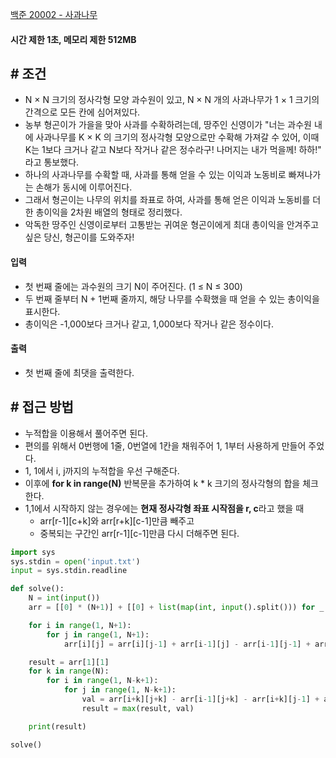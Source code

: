 
[백준 20002 - 사과나무](https://www.acmicpc.net/problem/20002)

#### **시간 제한 1초, 메모리 제한 512MB**

## **# 조건**

- N × N 크기의 정사각형 모양 과수원이 있고, N × N 개의 사과나무가 1 × 1 크기의 간격으로 모든 칸에 심어져있다.
- 농부 형곤이가 가을을 맞아 사과를 수확하려는데, 땅주인 신영이가 "너는 과수원 내에 사과나무를 K × K 의 크기의 정사각형 모양으로만 수확해 가져갈 수 있어, 이때 K는 1보다 크거나 같고 N보다 작거나 같은 정수라구! 나머지는 내가 먹을께! 하하!" 라고 통보했다.
- 하나의 사과나무를 수확할 때, 사과를 통해 얻을 수 있는 이익과 노동비로 빠져나가는 손해가 동시에 이루어진다.
- 그래서 형곤이는 나무의 위치를 좌표로 하여, 사과를 통해 얻은 이익과 노동비를 더한 총이익을 2차원 배열의 형태로 정리했다.
- 악독한 땅주인 신영이로부터 고통받는 귀여운 형곤이에게 최대 총이익을 안겨주고 싶은 당신, 형곤이를 도와주자!

#### **입력**
- 첫 번째 줄에는 과수원의 크기 N이 주어진다. (1 ≤ N ≤ 300)
- 두 번째 줄부터 N + 1번째 줄까지, 해당 나무를 수확했을 때 얻을 수 있는 총이익을 표시한다.
- 총이익은 -1,000보다 크거나 같고, 1,000보다 작거나 같은 정수이다.

#### **출력**
- 첫 번째 줄에 최댓을 출력한다.


## **# 접근 방법**

- 누적합을 이용해서 풀어주면 된다.
- 편의를 위해서 0번행에 1줄, 0번열에 1칸을 채워주어 1, 1부터 사용하게 만들어 주었다.
- 1, 1에서 i, j까지의 누적합을 우선 구해준다.
- 이후에 **for k in range(N)** 반복문을 추가하여 k * k 크기의 정사각형의 합을 체크한다.
- 1,1에서 시작하지 않는 경우에는 **현재 정사각형 좌표 시작점을 r, c**라고 했을 때
	- arr[r-1][c+k]와 arr[r+k][c-1]만큼 빼주고
	- 중복되는 구간인 arr[r-1][c-1]만큼 다시 더해주면 된다.

```python
import sys
sys.stdin = open('input.txt')
input = sys.stdin.readline

def solve():
    N = int(input())
    arr = [[0] * (N+1)] + [[0] + list(map(int, input().split())) for _ in range(N)]

    for i in range(1, N+1):
        for j in range(1, N+1):
            arr[i][j] = arr[i][j-1] + arr[i-1][j] - arr[i-1][j-1] + arr[i][j]

    result = arr[1][1]
    for k in range(N):
        for i in range(1, N-k+1):
            for j in range(1, N-k+1):
                val = arr[i+k][j+k] - arr[i-1][j+k] - arr[i+k][j-1] + arr[i-1][j-1]
                result = max(result, val)

    print(result)

solve()
```